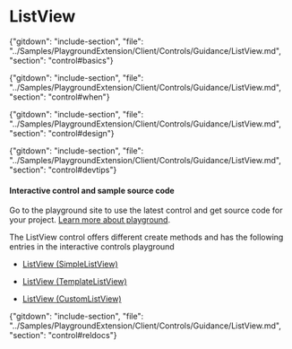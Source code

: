 ﻿# ListView

{"gitdown": "include-section", "file": "../Samples/PlaygroundExtension/Client/Controls/Guidance/ListView.md", "section": "control#basics"}

<!-- TODO get an IMAGE to embed here -->

<!-- TODO get an SAMPLE CODE to embed here -->

{"gitdown": "include-section", "file": "../Samples/PlaygroundExtension/Client/Controls/Guidance/ListView.md", "section": "control#when"}

{"gitdown": "include-section", "file": "../Samples/PlaygroundExtension/Client/Controls/Guidance/ListView.md", "section": "control#design"}

{"gitdown": "include-section", "file": "../Samples/PlaygroundExtension/Client/Controls/Guidance/ListView.md", "section": "control#devtips"}

#### Interactive control and sample source code
Go to the playground site to use the latest control and get source code for your project.  [Learn more about playground](./top-extensions-controls-playground.md).

The ListView control offers different create methods and has the following entries in the interactive controls playground

*  <a href="https://ms.portal.azure.com/?Microsoft_Azure_Playground=true#blade/Microsoft_Azure_Playground/ControlsIndexBlade/ListView_createSimpleListView_Playground" target="_blank">ListView (SimpleListView)</a>

*  <a href="https://ms.portal.azure.com/?Microsoft_Azure_Playground=true#blade/Microsoft_Azure_Playground/ControlsIndexBlade/ListView_createTemplateListView_Playground" target="_blank">ListView (TemplateListView)</a>

*  <a href="https://ms.portal.azure.com/?Microsoft_Azure_Playground=true#blade/Microsoft_Azure_Playground/ControlsIndexBlade/ListView_createCustomListView_Playground" target="_blank">ListView (CustomListView)</a>

 

{"gitdown": "include-section", "file": "../Samples/PlaygroundExtension/Client/Controls/Guidance/ListView.md", "section": "control#reldocs"}
